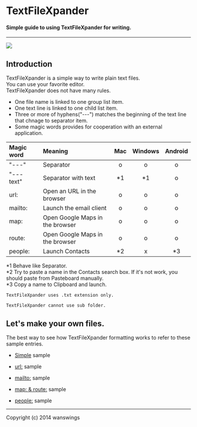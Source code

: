 TextFileXpander
====================
#### Simple guide to using TextFileXpander for writing.
*****
![](https://raw.github.com/wanswings/TextFileXpanderData/master/simple/screenshots/icon64x64.png)

Introduction
--------------------
TextFileXpander is a simple way to write plain text files.  
You can use your favorite editor.  
TextFileXpander does not have many rules.  

* One file name is linked to one group list item.
* One text line is linked to one child list item.
* Three or more of hyphens("---") matches the beginning of the text line that chnage to separator item.
* Some magic words provides for cooperation with an external application.

|Magic  word|Meaning|Mac|Windows|Android|
|:--|:--|:--:|:--:|:--:|
|"---"|Separator|o|o|o|
|"--- text"|Separator with text|*1|*1|o|
|url:|Open an URL in the browser|o|o|o|
|mailto:|Launch the email client|o|o|o|
|map:|Open Google Maps in the browser|o|o|o|
|route:|Open Google Maps in the browser|o|o|o|
|people:|Launch Contacts|*2|x|*3|

*1 Behave like Separator.  
*2 Try to paste a name in the Contacts search box. If it's not work, you should paste from Pasteboard manually.  
*3 Copy a name to Clipboard and launch.  

`TextFileXpander uses .txt extension only.`

`TextFileXpander cannot use sub folder.`

Let's make your own files.
--------------------
The best way to see how TextFileXpander formatting works to refer to these sample entries.

* [Simple](https://github.com/wanswings/TextFileXpanderData/master/simple/simple.md) sample

* [url:](https://github.com/wanswings/TextFileXpanderData/master/url/url.md) sample

* [mailto:](https://github.com/wanswings/TextFileXpanderData/master/mailto/mailto.md) sample

* [map: & route:](https://github.com/wanswings/TextFileXpanderData/master/map/map.md) sample

* [people:](https://github.com/wanswings/TextFileXpanderData/master/people/people.md) sample

*****
Copyright (c) 2014 wanswings
